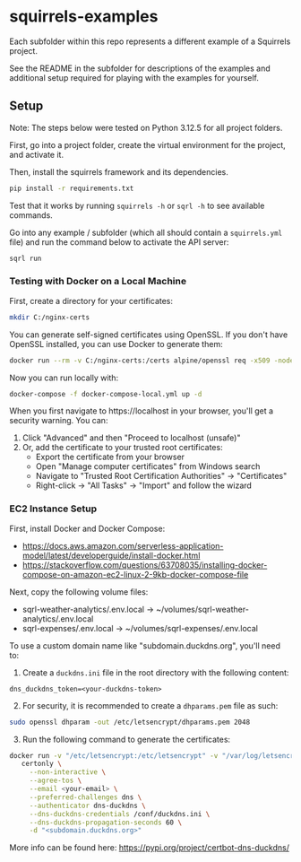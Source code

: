 # squirrels-examples

Each subfolder within this repo represents a different example of a Squirrels project.

See the README in the subfolder for descriptions of the examples and additional setup required for playing with the examples for yourself.

## Setup

Note: The steps below were tested on Python 3.12.5 for all project folders.

First, go into a project folder, create the virtual environment for the project, and activate it.

Then, install the squirrels framework and its dependencies.

```bash
pip install -r requirements.txt
```

Test that it works by running `squirrels -h` or `sqrl -h` to see available commands.

Go into any example / subfolder (which all should contain a `squirrels.yml` file) and run the command below to activate the API server:

```bash
sqrl run
```

### Testing with Docker on a Local Machine

First, create a directory for your certificates: 

```bash
mkdir C:/nginx-certs
```

You can generate self-signed certificates using OpenSSL. If you don't have OpenSSL installed, you can use Docker to generate them:

```bash
docker run --rm -v C:/nginx-certs:/certs alpine/openssl req -x509 -nodes -days 365 -newkey rsa:2048 -keyout /certs/privkey.pem -out /certs/fullchain.pem -subj "/CN=localhost"
```

Now you can run locally with:

```bash
docker-compose -f docker-compose-local.yml up -d
```

When you first navigate to https://localhost in your browser, you'll get a security warning. You can:
1. Click "Advanced" and then "Proceed to localhost (unsafe)"
2. Or, add the certificate to your trusted root certificates:
    - Export the certificate from your browser
    - Open "Manage computer certificates" from Windows search
    - Navigate to "Trusted Root Certification Authorities" → "Certificates"
    - Right-click → "All Tasks" → "Import" and follow the wizard

### EC2 Instance Setup

First, install Docker and Docker Compose:
- https://docs.aws.amazon.com/serverless-application-model/latest/developerguide/install-docker.html
- https://stackoverflow.com/questions/63708035/installing-docker-compose-on-amazon-ec2-linux-2-9kb-docker-compose-file

Next, copy the following volume files:
- sqrl-weather-analytics/.env.local → ~/volumes/sqrl-weather-analytics/.env.local
- sqrl-expenses/.env.local → ~/volumes/sqrl-expenses/.env.local

To use a custom domain name like "subdomain.duckdns.org", you'll need to:

1. Create a `duckdns.ini` file in the root directory with the following content:

```
dns_duckdns_token=<your-duckdns-token>
```

2. For security, it is recommended to create a `dhparams.pem` file as such:

```bash
sudo openssl dhparam -out /etc/letsencrypt/dhparams.pem 2048
```

3. Run the following command to generate the certificates:

```bash
docker run -v "/etc/letsencrypt:/etc/letsencrypt" -v "/var/log/letsencrypt:/var/log/letsencrypt" -v "./duckdns.ini:/conf/duckdns.ini" infinityofspace/certbot_dns_duckdns:latest \
   certonly \
     --non-interactive \
     --agree-tos \
     --email <your-email> \
     --preferred-challenges dns \
     --authenticator dns-duckdns \
     --dns-duckdns-credentials /conf/duckdns.ini \
     --dns-duckdns-propagation-seconds 60 \
     -d "<subdomain.duckdns.org>"
```

More info can be found here: https://pypi.org/project/certbot-dns-duckdns/
